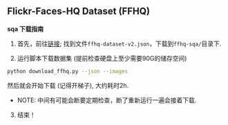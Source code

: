 ## Flickr-Faces-HQ Dataset (FFHQ)

__sqa 下载指南__

1. 首先，前往[链接](https://drive.google.com/drive/folders/1u2xu7bSrWxrbUxk-dT-UvEJq8IjdmNTP); 找到文件`ffhq-dataset-v2.json`，下载到`ffhq-sqa/`目录下.

2. 运行脚本下载数据集 (提前检查硬盘上至少需要90G的储存空间)

```bash
python download_ffhq.py --json --images
```

然后就会开始下载 (记得开梯子), 大约耗时2h. 
- NOTE: 中间有可能会断要定期检查，断了重新运行一遍会接着下载.

3. 结束！